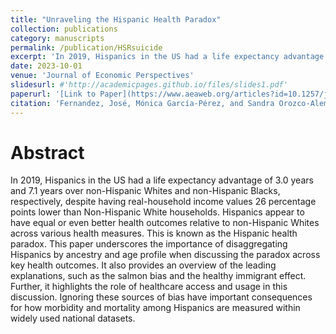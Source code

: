 ```yaml
---
title: "Unraveling the Hispanic Health Paradox"
collection: publications
category: manuscripts
permalink: /publication/HSRsuicide
excerpt: 'In 2019, Hispanics in the US had a life expectancy advantage of 3.0 years and 7.1 years over non-Hispanic Whites and non-Hispanic Blacks, respectively, despite having real-household income values 26 percentage points lower than Non-Hispanic White households.'
date: 2023-10-01
venue: 'Journal of Economic Perspectives'
slidesurl: #'http://academicpages.github.io/files/slides1.pdf'
paperurl: '[Link to Paper](https://www.aeaweb.org/articles?id=10.1257/jep.37.1.145)'
citation: 'Fernandez, José, Mónica García-Pérez, and Sandra Orozco-Aleman. 2023. "Unraveling the Hispanic Health Paradox." Journal of Economic Perspectives, 37 (1): 145–68. DOI: 10.1257/jep.37.1.145'
---
```


# Abstract
In 2019, Hispanics in the US had a life expectancy advantage of 3.0 years and 7.1 years over non-Hispanic Whites and non-Hispanic Blacks, respectively, despite having real-household income values 26 percentage points lower than Non-Hispanic White households. Hispanics appear to have equal or even better health outcomes relative to non-Hispanic Whites across various health measures. This is known as the Hispanic health paradox. This paper underscores the importance of disaggregating Hispanics by ancestry and age profile when discussing the paradox across key health outcomes. It also provides an overview of the leading explanations, such as the salmon bias and the healthy immigrant effect. Further, it highlights the role of healthcare access and usage in this discussion. Ignoring these sources of bias have important consequences for how morbidity and mortality among Hispanics are measured within widely used national datasets.
